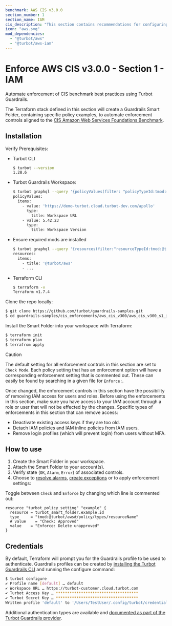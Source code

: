 ```yaml
---
benchmark: AWS CIS v3.0.0
section_number: 1
section_name: IAM
cis_description: "This section contains recommendations for configuring identity and access management related options."
icon: "aws.svg"
mod_dependencies:
  - "@turbot/aws"
  - "@turbot/aws-iam"
---
```


# Enforce AWS CIS v3.0.0 - Section 1 - IAM

Automate enforcement of CIS benchmark best practices using Turbot Guardrails.

The Terraform stack defined in this section will create a Guardrails Smart Folder, containing specific policy examples, to automate enforcement controls aligned to the [CIS Amazon Web Services Foundations Benchmark](#).

## Installation

Verify Prerequisites:
- Turbot CLI
    ```sh
    $ turbot --version
    1.28.6
    ```
- Turbot Guardrails Workspace:
    ```sh
    $ turbot graphql --query '{policyValues(filter: "policyTypeId:tmod:@turbot/turbot#/policy/types/workspaceVersion,tmod:@turbot/turbot#/policy/types/workspaceUrl level:self") {items {value type {title}}}}' --profile my-workspace-profile
    policyValues:
      items:
        - value: 'https://demo-turbot.cloud.turbot-dev.com/apollo'
          type:
            title: Workspace URL
        - value: 5.42.23
          type:
            title: Workspace Version
    ```

- Ensure required mods are installed
    ```sh
    $ turbot graphql --query '{resources(filter:"resourceTypeId:tmod:@turbot/turbot#/resource/types/mod level:self limit:200 @turbot/aws") {items{title}}}' --profile my-workspace-profile
    resources:
      items:
        - title: '@turbot/aws'
        - ...
    ```
- Terraform CLI
    ```sh
    $ terraform -v       
    Terraform v1.7.4
    ```

Clone the repo locally:
```sh
$ git clone https://github.com/turbot/guardrails-samples.git
$ cd guardrails-samples/cis_enforcements/aws_cis_v300/aws_cis_v300_s1_iam
```

Install the Smart Folder into your workspace with Terraform:
```sh
$ terraform init
$ terraform plan
$ terrafrom apply
```

> [!CAUTION]
> The default setting for all enforcement controls in this section are set to `Check Mode`. Each policy setting that has an enforcement option will have a corresponding enforcement setting that is commented out. These can easily be found by searching in a given file for `Enforce:`.
>
> Once changed, the enforcement controls in this section have the possibility of removing IAM access for users and roles. Before using the enforcements in this section, make sure you have access to your IAM account through a role or user that will not be effected by the changes. Specific types of enforcements in this section that can remove access:
>   - Deactivate existing access keys if they are too old.
>   - Detach IAM policies and IAM inline policies from IAM users.
>   - Remove login profiles (which will prevent login) from users without MFA.

## How to use

1. Create the Smart Folder in your workspace.
1. Attach the Smart Folder to your account(s).
1. Verify state (`OK`, `Alarm`, `Error`) of associated controls.
1. Choose to [resolve alarms](#), [create exceptions](#) or to apply enforcement settings:

Toggle between `Check` and `Enforce` by changing which line is commented out:

```hcl
resource "turbot_policy_setting" "example" {
  resource = turbot_smart_folder.example.id
  type     = "tmod:@turbot/aws#/policy/types/resourceName"
  # value    = "Check: Approved"
  value    = "Enforce: Delete unapproved"
}
```

## Credentials
By default, Terraform will prompt you for the Guardrails profile to be used to authenticate.
Guardrails profiles can be created by [installing the Turbot Guardrails CLI](https://turbot.com/guardrails/docs/7-minute-labs/cli) and running the configure command:

```sh
$ turbot configure
✔ Profile name [default] … default
✔ Workspace URL … https://turbot-customer.cloud.turbot.com
✔ Turbot Access Key … ************************************
✔ Turbot Secret Key … ************************************
Written profile 'default' to '/Users/TestUser/.config/turbot/credentials.yml'
```

Additional authentication types are available and [documented as part of the Turbot Guardrails provider](https://registry.terraform.io/providers/turbot/turbot/latest/docs).